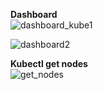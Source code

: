 **Dashboard**  
![dashboard_kube1](https://github.com/user-attachments/assets/1a66e67b-c133-40f5-a637-048c2426e572)  

![dashboard2](https://github.com/user-attachments/assets/d622e453-7abf-4fe2-9592-c4c1fd7e1956)  


**Kubectl get nodes**  
![get_nodes](https://github.com/user-attachments/assets/3a1e9739-2162-47a4-b64f-8ca78e39c83f)
